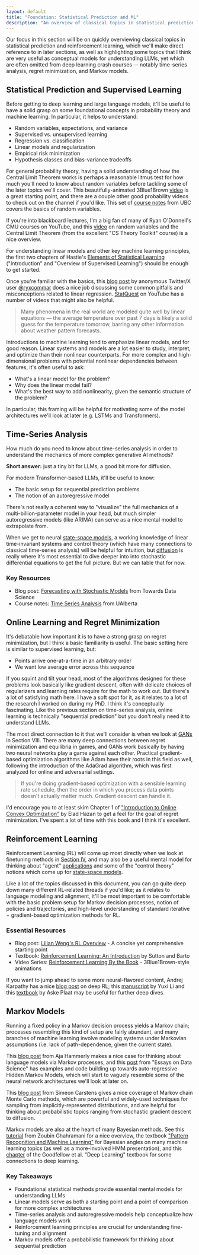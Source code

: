 ```yaml
---
layout: default
title: "Foundation: Statistical Prediction and ML"
description: "An overview of classical topics in statistical prediction and reinforcement learning to build a foundation for understanding language models."
---
```


<link rel="stylesheet" href="{{ '/assets/css/section-academic.css' | relative_url }}">

<div class="key-concept">
  Our focus in this section will be on quickly overviewing classical topics in statistical prediction and reinforcement learning, which we'll make direct reference to in later sections, as well as highlighting some topics that I think are very useful as conceptual models for understanding LLMs, yet which are often omitted from deep learning crash courses -- notably time-series analysis, regret minimization, and Markov models.
</div>

<h2 id="statistical-prediction">Statistical Prediction and Supervised Learning</h2>

Before getting to deep learning and large language models, it'll be useful to have a solid grasp on some foundational concepts in probability theory and machine learning. In particular, it helps to understand:

- Random variables, expectations, and variance
- Supervised vs. unsupervised learning
- Regression vs. classification
- Linear models and regularization
- Empirical risk minimization
- Hypothesis classes and bias-variance tradeoffs

For general probability theory, having a solid understanding of how the Central Limit Theorem works is perhaps a reasonable litmus test for how much you'll need to know about random variables before tackling some of the later topics we'll cover. This beautifully-animated 3Blue1Brown [video](https://www.youtube.com/watch?v=zeJD6dqJ5lo) is a great starting point, and there are a couple other good probability videos to check out on the channel if you'd like. This set of [course notes](https://blogs.ubc.ca/math105/discrete-random-variables/) from UBC covers the basics of random variables.

If you're into blackboard lectures, I'm a big fan of many of Ryan O'Donnell's CMU courses on YouTube, and this [video](https://www.youtube.com/watch?v=r9S2fMQiP2E&list=PLm3J0oaFux3ZYpFLwwrlv_EHH9wtH6pnX&index=13) on random variables and the Central Limit Theorem (from the excellent "CS Theory Toolkit" course) is a nice overview.

For understanding linear models and other key machine learning principles, the first two chapters of Hastie's [Elements of Statistical Learning](https://hastie.su.domains/ElemStatLearn/printings/ESLII_print12_toc.pdf) ("Introduction" and "Overview of Supervised Learning") should be enough to get started.

Once you're familiar with the basics, this [blog post](https://ryxcommar.com/2019/09/06/some-things-you-maybe-didnt-know-about-linear-regression/) by anonymous Twitter/X user [@ryxcommar](https://twitter.com/ryxcommar) does a nice job discussing some common pitfalls and misconceptions related to linear regression. [StatQuest](https://www.youtube.com/@statquest/playlists) on YouTube has a number of videos that might also be helpful.

<blockquote>
  Many phenomena in the real world are modeled quite well by linear equations — the average temperature over past 7 days is likely a solid guess for the temperature tomorrow, barring any other information about weather pattern forecasts.
</blockquote>

Introductions to machine learning tend to emphasize linear models, and for good reason. Linear systems and models are a lot easier to study, interpret, and optimize than their nonlinear counterparts. For more complex and high-dimensional problems with potential nonlinear dependencies between features, it's often useful to ask:

- What's a linear model for the problem?
- Why does the linear model fail?
- What's the best way to add nonlinearity, given the semantic structure of the problem?

In particular, this framing will be helpful for motivating some of the model architectures we'll look at later (e.g. LSTMs and Transformers).

<h2 id="time-series">Time-Series Analysis</h2>

How much do you need to know about time-series analysis in order to understand the mechanics of more complex generative AI methods?

**Short answer:** just a tiny bit for LLMs, a good bit more for diffusion.

For modern Transformer-based LLMs, it'll be useful to know:

- The basic setup for sequential prediction problems
- The notion of an autoregressive model

There's not really a coherent way to "visualize" the full mechanics of a multi-billion-parameter model in your head, but much simpler autoregressive models (like ARIMA) can serve as a nice mental model to extrapolate from.

When we get to neural [state-space models](#structured-state-space-models), a working knowledge of linear time-invariant systems and control theory (which have many connections to classical time-series analysis) will be helpful for intuition, but [diffusion](#diffusion-models) is really where it's most essential to dive deeper into into stochastic differential equations to get the full picture. But we can table that for now.

<div class="resource-links">
  <h3>Key Resources</h3>
  <ul>
    <li>Blog post: <a href="https://towardsdatascience.com/forecasting-with-stochastic-models-abf2e85c9679">Forecasting with Stochastic Models</a> from Towards Data Science</li>
    <li>Course notes: <a href="https://sites.ualberta.ca/~kashlak/data/stat479.pdf">Time Series Analysis</a> from UAlberta</li>
  </ul>
</div>

<h2 id="online-learning">Online Learning and Regret Minimization</h2>

It's debatable how important it is to have a strong grasp on regret minimization, but I think a basic familiarity is useful. The basic setting here is similar to supervised learning, but:

- Points arrive one-at-a-time in an arbitrary order
- We want low average error across this sequence

If you squint and tilt your head, most of the algorithms designed for these problems look basically like gradient descent, often with delicate choices of regularizers and learning rates require for the math to work out. But there's a lot of satisfying math here. I have a soft spot for it, as it relates to a lot of the research I worked on during my PhD. I think it's conceptually fascinating. Like the previous section on time-series analysis, online learning is technically "sequential prediction" but you don't really need it to understand LLMs.

The most direct connection to it that we'll consider is when we look at [GANs](#generative-adversarial-nets) in Section VIII. There are many deep connections between regret minimization and equilibria in games, and GANs work basically by having two neural networks play a game against each other. Practical gradient-based optimization algorithms like Adam have their roots in this field as well, following the introduction of the AdaGrad algorithm, which was first analyzed for online and adversarial settings.

<blockquote>
  If you're doing gradient-based optimization with a sensible learning rate schedule, then the order in which you process data points doesn't actually matter much. Gradient descent can handle it.
</blockquote>

I'd encourage you to at least skim Chapter 1 of ["Introduction to Online Convex Optimization"](https://arxiv.org/pdf/1909.05207.pdf) by Elad Hazan to get a feel for the goal of regret minimization. I've spent a lot of time with this book and I think it's excellent.

<h2 id="reinforcement-learning">Reinforcement Learning</h2>

Reinforcement Learning (RL) will come up most directly when we look at finetuning methods in [Section IV](#finetuning-methods-for-llms), and may also be a useful mental model for thinking about "agent" [applications](#tool-use-and-agents) and some of the "control theory" notions which come up for [state-space models](#structured-state-space-models).

Like a lot of the topics discussed in this document, you can go quite deep down many different RL-related threads if you'd like; as it relates to language modeling and alignment, it'll be most important to be comfortable with the basic problem setup for Markov decision processes, notion of policies and trajectories, and high-level understanding of standard iterative + gradient-based optimization methods for RL.

<div class="resource-links">
  <h3>Essential Resources</h3>
  <ul>
    <li>Blog post: <a href="https://lilianweng.github.io/posts/2018-02-19-rl-overview/">Lilian Weng's RL Overview</a> - A concise yet comprehensive starting point</li>
    <li>Textbook: <a href="https://web.stanford.edu/class/psych209/Readings/SuttonBartoIPRLBook2ndEd.pdf">Reinforcement Learning: An Introduction</a> by Sutton and Barto</li>
    <li>Video Series: <a href="https://www.youtube.com/playlist?list=PLzvYlJMoZ02Dxtwe-MmH4nOB5jYlMGBjr">Reinforcement Learning By the Book</a> - 3Blue1Brown-style animations</li>
  </ul>
</div>

If you want to jump ahead to some more neural-flavored content, Andrej Karpathy has a nice [blog post](https://karpathy.github.io/2016/05/31/rl/) on deep RL; this [manuscript](https://arxiv.org/pdf/1810.06339) by Yuxi Li and this [textbook](https://arxiv.org/pdf/2201.02135) by Aske Plaat may be useful for further deep dives.

<h2 id="markov-models">Markov Models</h2>

Running a fixed policy in a Markov decision process yields a Markov chain; processes resembling this kind of setup are fairly abundant, and many branches of machine learning involve modeling systems under Markovian assumptions (i.e. lack of path-dependence, given the current state).

This [blog post](https://thagomizer.com/blog/2017/11/07/markov-models.html) from Aja Hammerly makes a nice case for thinking about language models via Markov processes, and this [post](https://ericmjl.github.io/essays-on-data-science/machine-learning/markov-models/) from "Essays on Data Science" has examples and code building up towards auto-regressive Hidden Markov Models, which will start to vaguely resemble some of the neural network architectures we'll look at later on.

This [blog post](https://www.tweag.io/blog/2019-10-25-mcmc-intro1/) from Simeon Carstens gives a nice coverage of Markov chain Monte Carlo methods, which are powerful and widely-used techniques for sampling from implicitly-represented distributions, and are helpful for thinking about probabilistic topics ranging from stochastic gradient descent to diffusion.

Markov models are also at the heart of many Bayesian methods. See this [tutorial](https://mlg.eng.cam.ac.uk/zoubin/papers/ijprai.pdf) from Zoubin Ghahramani for a nice overview, the textbook ["Pattern Recognition and Machine Learning"](https://www.microsoft.com/en-us/research/uploads/prod/2006/01/Bishop-Pattern-Recognition-and-Machine-Learning-2006.pdf) for Bayesian angles on many machine learning topics (as well as a more-involved HMM presentation), and this [chapter](https://www.deeplearningbook.org/contents/graphical_models.html) of the Goodfellow et al. "Deep Learning" textbook for some connections to deep learning.

<div class="summary-section">
  <h3>Key Takeaways</h3>
  <ul>
    <li>Foundational statistical methods provide essential mental models for understanding LLMs</li>
    <li>Linear models serve as both a starting point and a point of comparison for more complex architectures</li>
    <li>Time-series analysis and autoregressive models help conceptualize how language models work</li>
    <li>Reinforcement learning principles are crucial for understanding fine-tuning and alignment</li>
    <li>Markov models offer a probabilistic framework for thinking about sequential prediction</li>
  </ul>
</div>

<script>
  // Navigation variables
  var prevSection = "/content/handbooks/generative-ai/index.md";
  var nextSection = "/content/handbooks/generative-ai/section2.md";
</script>

<script>
    var prevSection = "/content/handbooks/generative-ai/";
    window.nextSection = "/content/handbooks/generative-ai/section2/";
</script>

<script src="{{ '/assets/js/section-academic.js' | relative_url }}"></script>
